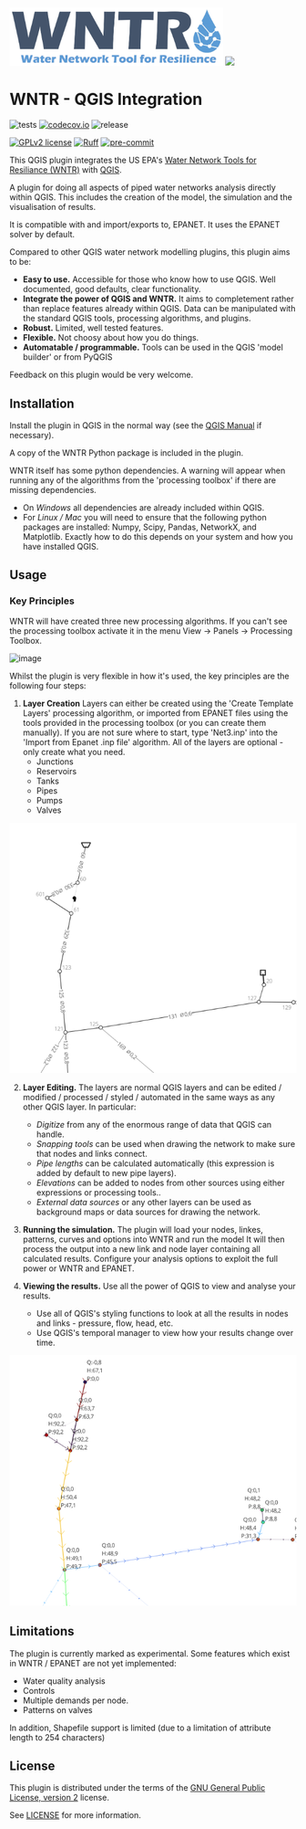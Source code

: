 <img src="https://raw.githubusercontent.com/usepa/wntr/main/documentation/_static/logo.jpg" width="375"> <img src="https://raw.githubusercontent.com/qgis/QGIS/master/images/README-md/main_logo.png" width="300">

# WNTR - QGIS Integration
![tests](https://github.com/angusmcb/wntr-qgis/workflows/Tests/badge.svg)
[![codecov.io](https://codecov.io/github/angusmcb/wntr-qgis/coverage.svg?branch=main)](https://codecov.io/github/angusmcb/wntr-qgis?branch=main)
![release](https://github.com/angusmcb/wntr-qgis/workflows/Release/badge.svg)

[![GPLv2 license](https://img.shields.io/badge/License-GPLv2-blue.svg)](https://www.gnu.org/licenses/old-licenses/gpl-2.0.en.html)
[![Ruff](https://img.shields.io/endpoint?url=https://raw.githubusercontent.com/astral-sh/ruff/main/assets/badge/v2.json)](https://github.com/astral-sh/ruff)
[![pre-commit](https://img.shields.io/badge/pre--commit-enabled-brightgreen?logo=pre-commit&logoColor=white)](https://github.com/pre-commit/pre-commit)

This QGIS plugin integrates the US EPA's [Water Network Tools for Resiliance (WNTR)](https://usepa.github.io/WNTR/) with [QGIS](https://qgis.org/).

A plugin for doing all aspects of piped water networks analysis directly within QGIS. This includes the creation of the model, the simulation and the visualisation of results.

It is compatible with and import/exports to, EPANET. It uses the EPANET solver by default.

Compared to other QGIS water network modelling plugins, this plugin aims to be:
- **Easy to use.** Accessible for those who know how to use QGIS. Well documented, good defaults, clear functionality.
- **Integrate the power of QGIS and WNTR.** It aims to completement rather than replace features already within QGIS. Data can be manipulated with the standard QGIS tools, processing algorithms, and plugins.
- **Robust.** Limited, well tested features.
- **Flexible.** Not choosy about how you do things.
- **Automatable / programmable.** Tools can be used in the QGIS 'model builder' or from  PyQGIS


Feedback on this plugin would be very welcome.

## Installation

Install the plugin in QGIS in the normal way (see the [QGIS Manual](https://docs.qgis.org/latest/en/docs/training_manual/qgis_plugins/fetching_plugins.html) if necessary).

A copy of the WNTR Python package is included in the plugin.

WNTR itself has some python dependencies. A warning will appear when running any of the algorithms from the 'processing toolbox' if there are missing dependencies.
* On *Windows* all dependencies are already included within QGIS.
* For *Linux / Mac* you will need to ensure that the following python packages are installed: Numpy, Scipy, Pandas, NetworkX, and Matplotlib. Exactly how to do this depends on your system and how you have installed QGIS.

## Usage

### Key Principles

WNTR will have created three new processing algorithms. If you can't see the processing toolbox activate it in the menu View -> Panels -> Processing Toolbox.

![image](https://github.com/user-attachments/assets/6fd52fcb-91ef-430b-9f86-1fb049feaeeb)

Whilst the plugin is very flexible in how it's used, the key principles are the following four steps:

1. **Layer Creation** Layers can either be created using the 'Create Template Layers' processing algorithm, or imported from EPANET files using the tools provided in the processing toolbox (or you can create them manually). If you are not sure where to start, type 'Net3.inp' into the 'Import from Epanet .inp file' algorithm. All of the layers are optional - only create what you need.
	- Junctions
	- Reservoirs
	- Tanks
	- Pipes
	- Pumps
	- Valves

![input image](docs/input_screenshot.png)


2. **Layer Editing.** The layers are normal QGIS layers and can be edited / modified / processed / styled / automated in the same ways as any other QGIS layer. In particular:
   	- *Digitize* from any of the enormous range of data that QGIS can handle.
	- *Snapping tools* can be used when drawing the network to make sure that nodes and links connect.
	- *Pipe lengths* can be calculated automatically (this expression is added by default to new pipe layers).
	- *Elevations* can be added to nodes from other sources using either expressions or processing tools..
	- *External data sources* or any other layers can be used as background maps or data sources for drawing the network.

4. **Running the simulation.** The plugin will load your nodes, linkes, patterns, curves and options into WNTR and run the model It will then process the output into a new link and node layer containing all calculated results. Configure your analysis options to exploit the full power or WNTR and EPANET.

5. **Viewing the results.** Use all the power of QGIS to view and analyse your results.
   - Use all of QGIS's styling functions to look at all the results in nodes and links - pressure, flow, head, etc.
   - Use QGIS's temporal manager to view how your results change over time.

![input image](docs/output_screenshot.png)

## Limitations
The plugin is currently marked as experimental. Some features which exist in WNTR / EPANET  are not yet implemented:
* Water quality analysis
* Controls
* Multiple demands per node.
* Patterns on valves

In addition, Shapefile support is limited (due to a limitation of attribute length to 254 characters)

## License
This plugin is distributed under the terms of the [GNU General Public License, version 2](https://www.gnu.org/licenses/old-licenses/gpl-2.0.en.html) license.

See [LICENSE](LICENSE) for more information.
